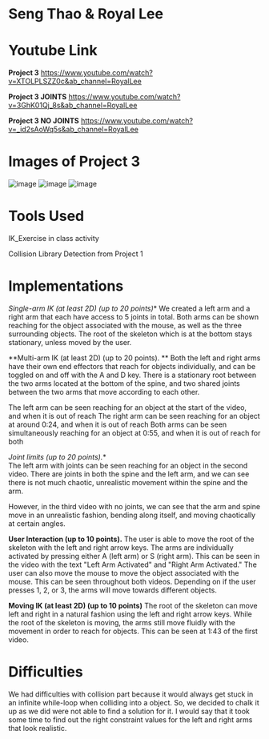 # Seng Thao & Royal Lee

# Youtube Link
**Project 3**
https://www.youtube.com/watch?v=XTOLPLSZZ0c&ab_channel=RoyalLee

**Project 3 JOINTS**
https://www.youtube.com/watch?v=3GhK01Qj_8s&ab_channel=RoyalLee

**Project 3 NO JOINTS**
https://www.youtube.com/watch?v=_id2sAoWq5s&ab_channel=RoyalLee

# Images of Project 3
![image](https://github.com/ProjectGen3sis/CSCI-5611/assets/123200654/86ed9d87-6e0a-4f3d-ae0d-99ee386d356e)
![image](https://github.com/ProjectGen3sis/CSCI-5611/assets/123200654/69f224c1-7630-4321-865d-b180540a06ed)
![image](https://github.com/ProjectGen3sis/CSCI-5611/assets/123200654/25517815-9cd5-481f-8f67-77cd4c9319d6)

# Tools Used
IK_Exercise in class activity

Collision Library Detection from Project 1

# Implementations
**Single-arm	IK* (at	least	2D) (up	to 20	points)**
We created a left arm and a right arm that each have access to 5 joints in total. Both arms can be shown reaching for the object associated with the mouse, as well as the three surrounding objects. The root of the skeleton which is at the bottom stays stationary, unless moved by the user.

**Multi-arm	IK	(at	least	2D) (up	to 20	points).	**
Both the left and right arms have their own end effectors that reach for objects individually, and can be toggled on and off with the A and D key. There is a stationary root between the two arms located at the bottom of the spine, and two shared joints between the two arms that move according to each other. 

The left arm can be seen reaching for an object at the start of the video, and when it is out of reach
The right arm can be seen reaching for an object at around 0:24, and when it is out of reach
Both arms can be seen simultaneously reaching for an object at 0:55, and when it is out of reach for both

**Joint	limits* (up	to 20	points).**		
The left arm with joints can be seen reaching for an object in the second video. There are joints in both the spine and the left arm, and we can see there is not much chaotic, unrealistic movement within the spine and the arm.

However, in the third video with no joints, we can see that the arm and spine move in an unrealistic fashion, bending along itself, and moving chaotically at certain angles.

**User	Interaction (up	to 10	points).**
The user is able to move the root of the skeleton with the left and right arrow keys. The arms are individually activated by pressing either A (left arm) or S (right arm). This can be seen in the video with the text "Left Arm Activated" and "Right Arm Activated." The user can also move the mouse to move the object associated with the mouse. This can be seen throughout both videos. Depending on if the user presses 1, 2, or 3, the arms will move towards different objects.

**Moving	IK	(at	least	2D) (up	to 10	points)**
The root of the skeleton can move left and right in a natural fashion using the left and right arrow keys. While the root of the skeleton is moving, the arms still move fluidly with the movement in order to reach for objects. This can be seen at 1:43 of the first video.

# Difficulties
We had difficulties with collision part because it would always get stuck in an infinite while-loop when colliding into a object. So, we decided to chalk it up as we did were not able to find a solution for it. I would say that it took some time to find out the right constraint values for the left and right arms that look realistic.
